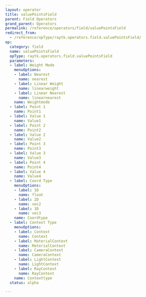 ```yaml
---
layout: operator
title: valuePointsField
parent: Field Operators
grand_parent: Operators
permalink: /reference/operators/field/valuePointsField
redirect_from:
  - /reference/opType/raytk.operators.field.valuePointsField/
op:
  category: field
  name: valuePointsField
  opType: raytk.operators.field.valuePointsField
  parameters:
  - label: Weight Mode
    menuOptions:
    - label: Nearest
      name: nearest
    - label: Linear Weight
      name: linearweight
    - label: Linear Nearest
      name: linearnearest
    name: Weightmode
  - label: Point 1
    name: Point1
  - label: Value 1
    name: Value1
  - label: Point 2
    name: Point2
  - label: Value 2
    name: Value2
  - label: Point 3
    name: Point3
  - label: Value 3
    name: Value3
  - label: Point 4
    name: Point4
  - label: Value 4
    name: Value4
  - label: Coord Type
    menuOptions:
    - label: 1D
      name: float
    - label: 2D
      name: vec2
    - label: 3D
      name: vec3
    name: Coordtype
  - label: Context Type
    menuOptions:
    - label: Context
      name: Context
    - label: MaterialContext
      name: MaterialContext
    - label: CameraContext
      name: CameraContext
    - label: LightContext
      name: LightContext
    - label: RayContext
      name: RayContext
    name: Contexttype
  status: alpha

---
```

